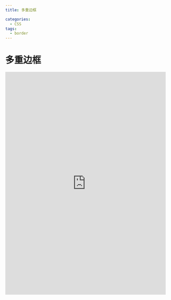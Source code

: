 ```yaml
---
title: 多重边框

categories:
  - CSS
tags:
  - border
---
```


# 多重边框

<iframe height="700" style="width: 100%;" scrolling="no" title="多重边框" src="https://codepen.io/javascriptfield/embed/vYREPoE?default-tab=result" frameborder="no" loading="lazy" allowtransparency="true" allowfullscreen="true">
  See the Pen <a href="https://codepen.io/javascriptfield/pen/vYREPoE">
  多重边框</a> by ye (<a href="https://codepen.io/javascriptfield">@javascriptfield</a>)
  on <a href="https://codepen.io">CodePen</a>.
</iframe>
